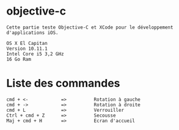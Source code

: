 # objective-c
```
Cette partie teste Objective-C et XCode pour le développement d'applications iOS.
```
    OS X El Capitan
    Version 10.11.1
    Intel Core i5 3,2 GHz
    16 Go Ram

# Liste des commandes

```
cmd + <-			=>			Rotation à gauche
cmd + ->			=>			Rotation à droite
cmd + L 			=>			Verrouiller
Ctrl + cmd + Z 		=>			Secousse
Maj + cmd + H 		=>			Ecran d'accueil
```
